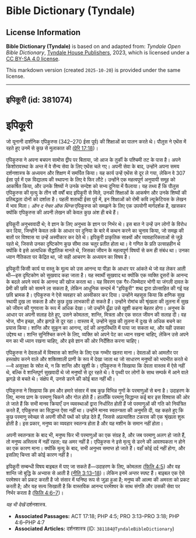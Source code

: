 # Bible Dictionary (Tyndale)

## License Information

**Bible Dictionary (Tyndale)** is based on and adapted from: _Tyndale Open Bible Dictionary_, [Tyndale House Publishers](https://tyndaleopenresources.com/), 2023, which is licensed under a [CC BY-SA 4.0 license](https://creativecommons.org/licenses/by-sa/4.0/legalcode.en).

This markdown version (created `2025-10-20`) is provided under the same license.



--------------------------------

## इपिकूरी (id: 381074)

इपिकूरी
=======

जो यूनानी दार्शनिक एपिकुरुस (342–270 ईसा पूर्व) की शिक्षाओं का पालन करते थे। पौलुस ने एथेंस में रहते हुए उनमें से कुछ से मुलाकात की ([प्रेरि 17:18](https://ref.ly/Acts17:18))।

एपिकुरुस ने अपना बचपन सामोस द्वीप पर बिताया, जो आज के तुर्की के पश्चिमी तट के पास है। अपने किशोरावस्था के अन्त में वे सैन्य सेवा के लिए एथेंस चले गए। अपनी सेवा के बाद, उन्होंने अपना समय दर्शनशास्त्र के अध्ययन और शिक्षण में समर्पित किया। यह कार्य उन्हें एथेंस से दूर ले गया, लेकिन वे 307 ईसा पूर्व में एक विद्यालय की स्थापना के लिए वे फिर लौटे। उन्होंने एक महत्वपूर्ण अनुयायी समूह को आकर्षित किया, और उनके शिष्यों ने उनके सन्देश को सभ्य दुनिया में फैलाया। यह तथ्य हैं कि पौलुस एपिकुरुस की मृत्यु के तीन सौ वर्षों बाद इपिकूरी से मिले, उनकी शिक्षाओं के आकर्षण और उनके शिष्यों की प्रतिबद्धता दोनों को दर्शाता है। पहली शताब्दी ईसा पूर्व में, इन शिक्षाओं को रोमी कवि ल्यूक्रेटियस के लेखन में भाव मिला। *ऑन द नेचर ऑफ थिंग्स* एपिकुरुस को समझने के लिए एक उपयोगी मार्गदर्शक है, खासकर क्योंकि एपिकुरुस की अपनी लेखन की केवल कुछ अंश ही बचे हैं।

इपिकूरी अनुभववादी थे; वे ज्ञान के लिए अनुभव के ज्ञान पर निर्भर थे। इस बात ने उन्हें उन लोगों के विरोध कर दिया, जिन्होंने केवल तर्क के आधार पर दुनिया के बारे में कथन करने का चुनाव किया, जो समझ की बातों पर विश्वास या उन्हें अस्वीकार कर देते थे। इपिकूरी प्राकृतिक साक्ष्यों और व्यावहारिकताओं से जुड़े रहते थे, जिससे उनका दृष्टिकोण कुछ सीमा तक चतुर प्रतीत होता था। वे गणित के प्रति उत्साहहीन थे क्योंकि वे इसे अत्यधिक सैद्धांतिक मानते थे, जिसका जीवन के महत्वपूर्ण विषयों से कम ही संबंध था। उनका ध्यान नैतिकता पर केंद्रित था, जो सही आचरण के अध्ययन का विषय है।

इपिकूरी किसी कार्य या वस्तु के मूल्य को उस आनन्द या पीड़ा के आधार पर आंकते थे जो वह लेकर आती थी—इस दृष्टिकोण को सुखवाद कहा जाता है। यह स्वार्थी सुखवाद था क्योंकि एक व्यक्ति दूसरों के आनन्द के बदले अपने स्वयं के आनन्द की खोज करता था। यह विवरण एक गैर\-जिम्मेदार भोगी या जंगली दावत के प्रेमी की छवि को सामने ला सकता है, लेकिन आधुनिक सन्दर्भ में "इपिकूरी" शब्द द्वारा प्रोत्साहित की गई यह छवि भ्रामक है। एपिकुरुस ने ऐसे व्यवहार को अस्वीकार कर दिया। उन्होंने महसूस किया कि क्षणिक सुख स्थायी दुख ला सकता है और कुछ दुख लाभकारी हो सकते हैं। उन्होंने रोमांच की श्रृंखला की तुलना में सुख को जीवन की गुणवत्ता के रूप में अधिक देखा। जो उन्होंने ढूँढा उसे खुशी कहना बेहतर होगा। अनुभव के आधार पर अपनी सलाह देते हुए, उसने कोमलता, शान्ति, मित्रता और एक सरल जीवन की सलाह दी। वह भोज, यौन इच्छा, और झगड़े से दूर रहा। वास्तव में, उन्होंने सुख की तुलना में दुःख से अधिक बचने का प्रयास किया। शान्ति और सुकून का आनन्द, दर्द की अनुपस्थिति में पाया जा सकता था, और यही उसका उद्देश्य था। शान्ति सुनिश्चित करने के लिए, व्यक्ति को अपने पेट का ध्यान रखना चाहिए, लेकिन उसे अपने मन का भी ध्यान रखना चाहिए, और इसे ज्ञान की ओर निर्देशित करना चाहिए।

एपिकुरुस ने देवताओं में विश्वास को शान्ति के लिए एक गम्भीर खतरा माना। देवताओं को आमतौर पर हस्तक्षेप करने वाले और शक्तिशाली प्राणी के रूप में देखा जाता था जो साधारण मनुष्यों को भयभीत करते थे—वे असुरक्षा के स्रोत थे, न कि शान्ति और खुशी के। एपिकुरुस ने सिखाया कि देवता वास्तव में ऐसे नहीं थे, बल्कि वे शान्तिपूर्ण सुखवादी थे जो मनुष्यों से दूर रहते थे। वे पृथ्वी पर लोगों के साथ सम्पर्क में आने वाले झगड़े से बचते थे। संक्षेप में, उनसे डरने की कोई बात नहीं थी।

एपिकुरुस ने सिखाया कि हम और हमारे संसार में सब कुछ विभिन्न गुणों के परमाणुओं से बना है। उदाहरण के लिए, मानव प्राण के परमाणु चिकने और गोल होते हैं। हालाँकि परमाणु सिद्धान्त कई बार इस विश्वास की ओर ले जाते हैं कि सभी मानव क्रियाएँ उन व्यवस्थाओं द्वारा निर्धारित होती हैं जो परमाणुओं की गति को नियंत्रित करते हैं, एपिकुरुस का सिद्धान्त ऐसा नहीं था। उन्होंने मानव स्वतन्त्रता की अनुमति दी, यह कहते हुए कि कुछ परमाणु स्वेच्छा से अपनी सीधी पथों को छोड़ देते हैं, जिससे अप्रत्याशित टकराव की एक श्रृंखला शुरू होती है। इस प्रकार, मनुष्य का व्यवहार स्वतन्त्र होता है और यह मशीन के समान नहीं होता।

अपनी स्वतन्त्रता के बाद भी, मनुष्य फिर भी परमाणुओं का एक संग्रह है, और जब परमाणु अलग हो जाते हैं, तो मनुष्य अस्तित्व में नहीं रहता; वह अमर नहीं है। एपिकुरुस ने इसे मृत्यु से डरने की आवश्यकता न होने का एक कारण माना। क्योंकि मृत्यु के बाद, सभी अनुभव समाप्त हो जाते हैं। वहाँ कोई दर्द नहीं होगा, और इसलिए चिन्ता की कोई कारण नहीं है।

इपिकूरी सम्बन्धी विषय बाइबल में पाए जा सकते हैं—उदाहरण के लिए, कोमलता ([फिलि 4:5](https://ref.ly/Phil4:5)) और वह शान्ति जो बुद्धि के अभ्यास से आती है ([नीति 3:13–18](https://ref.ly/Prov3:13-Prov3:18))। लेकिन इनमें अन्तर स्पष्ट हैं। बाइबल एक ऐसे परमेश्वर को प्रकट करती है जो संसार में घनिष्ठ रूप से जुड़ा हुआ है; मनुष्य की आत्मा की अमरता को प्रकट करती है; और यह सत्य सिखाती है कि वास्तविक आनन्द परमेश्वर के साथ संगति और उसकी सेवा पर निर्भर करता है ([फिलि 4:6–7](https://ref.ly/Phil4:6-Phil4:7))।

*यह भी देखें* दर्शनशास्त्र.

* **Associated Passages:** ACT 17:18; PHP 4:5; PRO 3:13–PRO 3:18; PHP 4:6–PHP 4:7
* **Associated Articles:** दर्शनशास्त्र (ID: `381184@TyndaleBibleDictionary`)

